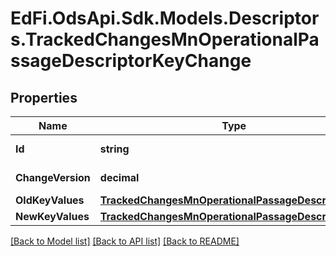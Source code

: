 # EdFi.OdsApi.Sdk.Models.Descriptors.TrackedChangesMnOperationalPassageDescriptorKeyChange

## Properties

Name | Type | Description | Notes
------------ | ------------- | ------------- | -------------
**Id** | **string** | Resource identifier | [optional] 
**ChangeVersion** | **decimal** | Change version | [optional] 
**OldKeyValues** | [**TrackedChangesMnOperationalPassageDescriptorKey**](TrackedChangesMnOperationalPassageDescriptorKey.md) |  | [optional] 
**NewKeyValues** | [**TrackedChangesMnOperationalPassageDescriptorKey**](TrackedChangesMnOperationalPassageDescriptorKey.md) |  | [optional] 

[[Back to Model list]](../README.md#documentation-for-models) [[Back to API list]](../README.md#documentation-for-api-endpoints) [[Back to README]](../README.md)

